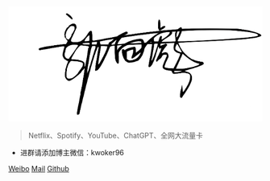 ![Logo](./assets/logo.png)


> Netflix、Spotify、YouTube、ChatGPT、全网大流量卡

- 进群请添加博主微信：kwoker96 

[Weibo](http://weibo.com/kwoker)
[Mail](mailto:kwoker@keveon.com)
[Github](https://github.com/kwoker/kwoker.github.io.git)
